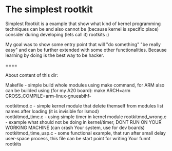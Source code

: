 # The simplest rootkit 

Simplest Rootkit is a example that show what kind of kernel programming techniques can be and also cannot be (because kernel is specific place) consider during developing (lets call it) rootkits :)

My goal was to show some entry point that will "do something" "be really easy" and can be further extended with some other functionalities. Because learning by doing is the best way to be hacker.

====

About content of this dir:

Makefile - simple build whole modules using make command, for ARM also can be builded using (for my A20 board): make ARCH=arm CROSS_COMPILE=arm-linux-gnueabihf-

rootkitmod.c - simple kernel module that delete themself from modules list names after loading (it is invisible for lsmod)    
rootkitmod_time.c  - using simple timer in kernel module
rootkitmod_wrong.c - example what should not be doing in kernel/timer, DONT RUN ON YOUR WORKING MACHINE (can crash Your system, use for dev boards)
rootkitmod_time_usp.c - some functional example, that run after small delay user-space process, this file can be start point for writing Your funnt rootkits

